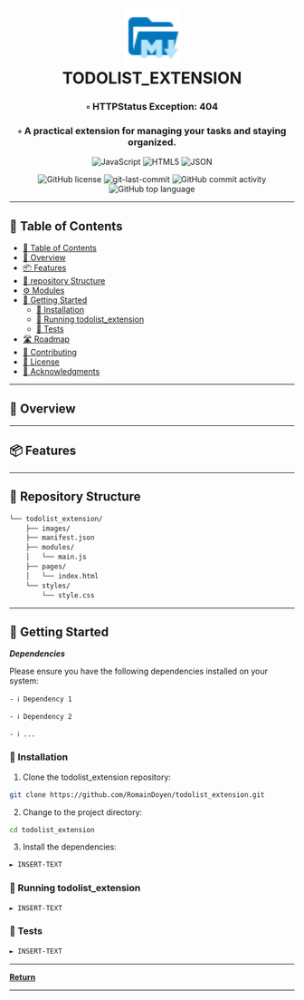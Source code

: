 <div align="center">
<h1 align="center">
<img src="https://raw.githubusercontent.com/PKief/vscode-material-icon-theme/ec559a9f6bfd399b82bb44393651661b08aaf7ba/icons/folder-markdown-open.svg" width="100" />
<br>TODOLIST_EXTENSION</h1>
<h3>◦ HTTPStatus Exception: 404</h3>
<h3>◦ A practical extension for managing your tasks and staying organized.</h3>

<p align="center">
<img src="https://img.shields.io/badge/JavaScript-F7DF1E.svg?style=flat&logo=JavaScript&logoColor=black" alt="JavaScript" />
<img src="https://img.shields.io/badge/HTML5-E34F26.svg?style=flat&logo=HTML5&logoColor=white" alt="HTML5" />
<img src="https://img.shields.io/badge/JSON-000000.svg?style=flat&logo=JSON&logoColor=white" alt="JSON" />
</p>
<img src="https://img.shields.io/github/license/RomainDoyen/todolist_extension?style=flat&color=5D6D7E" alt="GitHub license" />
<img src="https://img.shields.io/github/last-commit/RomainDoyen/todolist_extension?style=flat&color=5D6D7E" alt="git-last-commit" />
<img src="https://img.shields.io/github/commit-activity/m/RomainDoyen/todolist_extension?style=flat&color=5D6D7E" alt="GitHub commit activity" />
<img src="https://img.shields.io/github/languages/top/RomainDoyen/todolist_extension?style=flat&color=5D6D7E" alt="GitHub top language" />
</div>

---

## 📖 Table of Contents
- [📖 Table of Contents](#-table-of-contents)
- [📍 Overview](#-overview)
- [📦 Features](#-features)
- [📂 repository Structure](#-repository-structure)
- [⚙️ Modules](#modules)
- [🚀 Getting Started](#-getting-started)
    - [🔧 Installation](#-installation)
    - [🤖 Running todolist_extension](#-running-todolist_extension)
    - [🧪 Tests](#-tests)
- [🛣 Roadmap](#-roadmap)
- [🤝 Contributing](#-contributing)
- [📄 License](#-license)
- [👏 Acknowledgments](#-acknowledgments)

---


## 📍 Overview


---

## 📦 Features



---


## 📂 Repository Structure

```sh
└── todolist_extension/
    ├── images/
    ├── manifest.json
    ├── modules/
    │   └── main.js
    ├── pages/
    │   └── index.html
    └── styles/
        └── style.css

```

---

## 🚀 Getting Started

***Dependencies***

Please ensure you have the following dependencies installed on your system:

`- ℹ️ Dependency 1`

`- ℹ️ Dependency 2`

`- ℹ️ ...`

### 🔧 Installation

1. Clone the todolist_extension repository:
```sh
git clone https://github.com/RomainDoyen/todolist_extension.git
```

2. Change to the project directory:
```sh
cd todolist_extension
```

3. Install the dependencies:
```sh
► INSERT-TEXT
```

### 🤖 Running todolist_extension

```sh
► INSERT-TEXT
```

### 🧪 Tests
```sh
► INSERT-TEXT
```

---

[**Return**](#Top)

---
